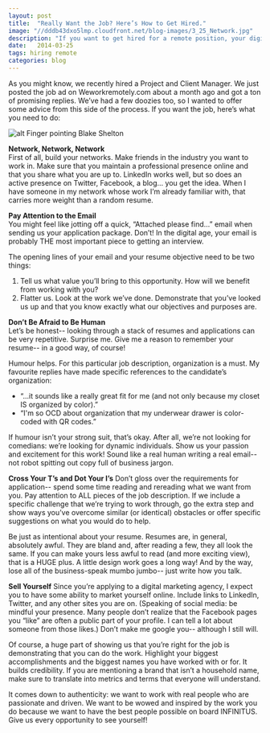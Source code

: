 ```yaml
---
layout: post
title:  "Really Want the Job? Here’s How to Get Hired."
image: "//dddb43dxo5lmp.cloudfront.net/blog-images/3_25_Network.jpg"
description: "If you want to get hired for a remote position, your digital application needs to be top notch. Here are 5 steps to get from application to hired from digital marketing agency INFINITUS Marketing + Technology."
date:   2014-03-25
tags: hiring remote
categories: blog
---
```


As you might know, we recently hired a Project and Client Manager. We just posted the job ad on Weworkremotely.com about a month ago and got a ton of promising replies. We’ve had a few doozies too, so I wanted to offer some advice from this side of the process. If you want the job, here’s what you need to do:

![alt Finger pointing Blake Shelton](//dddb43dxo5lmp.cloudfront.net/blog-images/finger-blake-shelton.gif "Finger pointing Blake Shelton")

**Network, Network, Network**<br/>
First of all, build your networks. Make friends in the industry you want to work in. Make sure that you maintain a professional presence online and that you share what you are up to. LinkedIn works well, but so does an active presence on Twitter, Facebook, a blog… you get the idea. When I have someone in my network whose work I’m already familiar with, that carries more weight than a random resume. 

**Pay Attention to the Email**<br>
You might feel like jotting off a quick, “Attached please find…” email when sending us your application package. Don’t! In the digital age, your email is probably THE most important piece to getting an interview.

The opening lines of your email and your resume objective need to be two things:

1. Tell us what value you’ll bring to this opportunity. How will we benefit from working with you?
2. Flatter us. Look at the work we’ve done. Demonstrate that you’ve looked us up and that you know exactly what our objectives and purposes are.

**Don’t Be Afraid to Be Human**<br>
Let’s be honest-- looking through a stack of resumes and applications can be very repetitive. Surprise me. Give me a reason to remember your resume-- in a good way, of course! 

Humour helps. For this particular job description, organization is a must. My favourite replies have made specific references to the candidate’s organization:

* “...it sounds like a really great fit for me (and not only because my closet IS organized by color).”
* “I'm so OCD about organization that my underwear drawer is color-coded with QR codes.”

If humour isn’t your strong suit, that’s okay. After all, we’re not looking for comedians: we’re looking for dynamic individuals. Show us your passion and excitement for this work! Sound like a real human writing a real email-- not robot spitting out copy full of business jargon. 

**Cross Your T’s and Dot Your I’s**
Don’t gloss over the requirements for application-- spend some time reading and rereading what we want from you. Pay attention to ALL pieces of the job description. If we include a specific challenge that we’re trying to work through, go the extra step and show ways you’ve overcome similar (or identical) obstacles or offer specific suggestions on what you would do to help.

Be just as intentional about your resume. Resumes are, in general, absolutely awful. They are bland and, after reading a few, they all look the same. If you can make yours less awful to read (and more exciting view), that is a HUGE plus. A little design work goes a long way! And by the way, lose all of the business-speak mumbo jumbo-- just write how you talk. 

**Sell Yourself**
Since you’re applying to a digital marketing agency, I expect you to have some ability to market yourself online. Include links to LinkedIn, Twitter, and any other sites you are on. (Speaking of social media: be mindful your presence. Many people don’t realize that the Facebook pages you “like” are often a public part of your profile. I can tell a lot about someone from those likes.) Don’t make me google you-- although I still will. 

Of course, a huge part of showing us that you’re right for the job is demonstrating that you can do the work. Highlight your biggest accomplishments and the biggest names you have worked with or for. It builds credibility. If you are mentioning a brand that isn’t a household name, make sure to translate into metrics and terms that everyone will understand.

It comes down to authenticity: we want to work with real people who are passionate and driven. We want to be wowed and inspired by the work you do because we want to have the best people possible on board INFINITUS. Give us every opportunity to see yourself!
